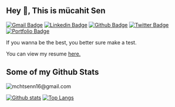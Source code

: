 ## Hey 👋, This is mücahit Sen
[![Gmail Badge](https://img.shields.io/badge/-mchtsenn16@gmail.com-c14438?style=flat&logo=Gmail&logoColor=white&link=mailto:mchtsenn16@gmail.com)](mailto:mchtsenn16@gmail.com) 
[![Linkedin Badge](https://img.shields.io/badge/-mchtsenn16@gmail.com-0072b1?style=flat&logo=Linkedin&logoColor=white&link=https://www.linkedin.com/in/mchtsenn16@gmail.com/)](https://www.linkedin.com/in/mchtsenn16@gmail.com/) [![Github Badge](https://img.shields.io/badge/-mchtsenn16@gmail.com-grey?style=flat&logo=github&logoColor=white&link=https://github.com/mchtsenn16@gmail.com/)](https://www.github.com/mchtsenn16@gmail.com/) [![Twitter Badge](https://img.shields.io/badge/-mchtsenn16@gmail.com-00acee?style=flat&logo=twitter&logoColor=white&link=https://twitter.com/mchtsenn16@gmail.com/)](https://www.twitter.com/mchtsenn16@gmail.com/) [![Portfolio Badge](https://img.shields.io/badge/portfolio-web-blue?style=flat&link=flutter,figma/)](flutter,figma/) <p align='left'>If you wanna be the best, you better sure make a test. </p><p align='left'> You can view my resume <a href='mchtsenn16@gmail.com ' target=_blank><u>here</u>.</a></p>
## Some of my Github Stats
<p align=left> <img src=https://komarev.com/ghpvc/?username=mchtsenn16@gmail.com alt=mchtsenn16@gmail.com /> </p>

[![Github stats](https://github-readme-stats.vercel.app/api?username=mchtsenn16@gmail.com&show_icons=true&include_all_commits=true)](https://github.com/mchtsenn16@gmail.com/github-readme-stats)
[![Top Langs](https://github-readme-stats.vercel.app/api/top-langs/?username=mchtsenn16@gmail.com&layout=compact)](https://github.com/mchtsenn16@gmail.com/github-readme-stats)
